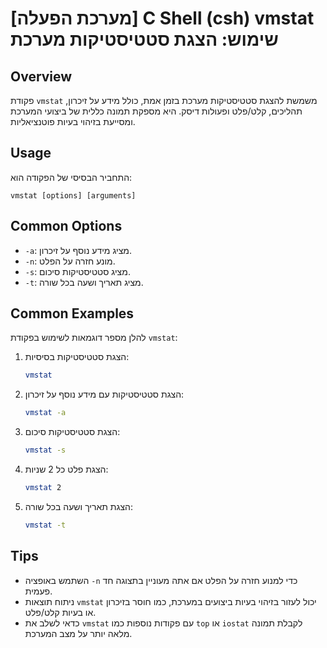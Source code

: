 # [מערכת הפעלה] C Shell (csh) vmstat שימוש: הצגת סטטיסטיקות מערכת

## Overview
פקודת `vmstat` משמשת להצגת סטטיסטיקות מערכת בזמן אמת, כולל מידע על זיכרון, תהליכים, קלט/פלט ופעולות דיסק. היא מספקת תמונה כללית של ביצועי המערכת ומסייעת בזיהוי בעיות פוטנציאליות.

## Usage
התחביר הבסיסי של הפקודה הוא:

```
vmstat [options] [arguments]
```

## Common Options
- `-a`: מציג מידע נוסף על זיכרון.
- `-n`: מונע חזרה על הפלט.
- `-s`: מציג סטטיסטיקות סיכום.
- `-t`: מציג תאריך ושעה בכל שורה.

## Common Examples
להלן מספר דוגמאות לשימוש בפקודת `vmstat`:

1. הצגת סטטיסטיקות בסיסיות:
   ```bash
   vmstat
   ```

2. הצגת סטטיסטיקות עם מידע נוסף על זיכרון:
   ```bash
   vmstat -a
   ```

3. הצגת סטטיסטיקות סיכום:
   ```bash
   vmstat -s
   ```

4. הצגת פלט כל 2 שניות:
   ```bash
   vmstat 2
   ```

5. הצגת תאריך ושעה בכל שורה:
   ```bash
   vmstat -t
   ```

## Tips
- השתמש באופציה `-n` כדי למנוע חזרה על הפלט אם אתה מעוניין בתצוגה חד פעמית.
- ניתוח תוצאות `vmstat` יכול לעזור בזיהוי בעיות ביצועים במערכת, כמו חוסר בזיכרון או בעיות קלט/פלט.
- כדאי לשלב את `vmstat` עם פקודות נוספות כמו `top` או `iostat` לקבלת תמונה מלאה יותר על מצב המערכת.